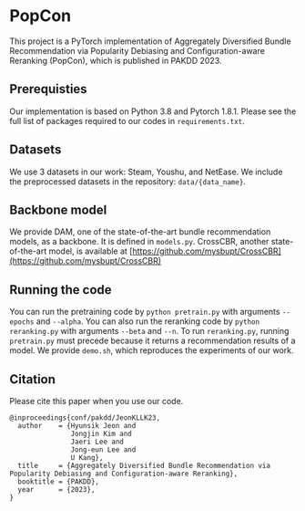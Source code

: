 # PopCon
This project is a PyTorch implementation of Aggregately Diversified Bundle Recommendation via Popularity Debiasing and Configuration-aware Reranking (PopCon), which is published in PAKDD 2023.

## Prerequisties
Our implementation is based on Python 3.8 and Pytorch 1.8.1. Please see the full list of packages required to our codes in `requirements.txt`.

## Datasets
We use 3 datasets in our work: Steam, Youshu, and NetEase.
We include the preprocessed datasets in the repository: `data/{data_name}`.

## Backbone model
We provide DAM, one of the state-of-the-art bundle recommendation models, as a backbone.
It is defined in `models.py`.
CrossCBR, another state-of-the-art model, is available at [https://github.com/mysbupt/CrossCBR](https://github.com/mysbupt/CrossCBR)

## Running the code
You can run the pretraining code by `python pretrain.py` with arguments `--epochs` and `--alpha`.
You can also run the reranking code by `python reranking.py` with arguments `--beta` and `--n`.
To run `reranking.py`, running `pretrain.py` must precede because it returns a recommendation results of a model.
We provide `demo.sh`, which reproduces the experiments of our work.

## Citation
Please cite this paper when you use our code.
```
@inproceedings{conf/pakdd/JeonKLLK23,
  author    = {Hyunsik Jeon and
               Jongjin Kim and
               Jaeri Lee and
               Jong-eun Lee and
               U Kang},
  title     = {Aggregately Diversified Bundle Recommendation via Popularity Debiasing and Configuration-aware Reranking},
  booktitle = {PAKDD},
  year      = {2023},
}
```
